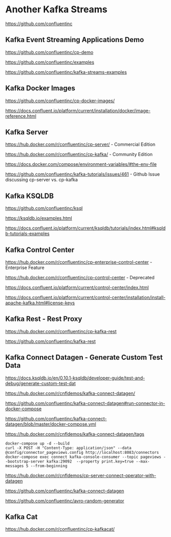 # Another Kafka Streams

https://github.com/confluentinc

## Kafka Event Streaming Applications Demo

https://github.com/confluentinc/cp-demo

https://github.com/confluentinc/examples

https://github.com/confluentinc/kafka-streams-examples

## Kafka Docker Images

https://github.com/confluentinc/cp-docker-images/

https://docs.confluent.io/platform/current/installation/docker/image-reference.html

## Kafka Server

https://hub.docker.com/r/confluentinc/cp-server/ - Commercial Edition

https://hub.docker.com/r/confluentinc/cp-kafka/ - Community Edition

https://docs.docker.com/compose/environment-variables/#the-env-file

https://github.com/confluentinc/kafka-tutorials/issues/461 - Github Issue discussing cp-server vs. cp-kafka

## Kafka KSQLDB

https://github.com/confluentinc/ksql

https://ksqldb.io/examples.html

https://docs.confluent.io/platform/current/ksqldb/tutorials/index.html#ksqldb-tutorials-examples

## Kafka Control Center

https://hub.docker.com/r/confluentinc/cp-enterprise-control-center - Enterprise Feature

https://hub.docker.com/r/confluentinc/cp-control-center - Deprecated

https://docs.confluent.io/platform/current/control-center/index.html

https://docs.confluent.io/platform/current/control-center/installation/install-apache-kafka.html#license-keys

## Kafka Rest - Rest Proxy

https://hub.docker.com/r/confluentinc/cp-kafka-rest

https://github.com/confluentinc/kafka-rest

## Kafka Connect Datagen - Generate Custom Test Data

https://docs.ksqldb.io/en/0.10.1-ksqldb/developer-guide/test-and-debug/generate-custom-test-dat

https://hub.docker.com/r/cnfldemos/kafka-connect-datagen/

https://github.com/confluentinc/kafka-connect-datagen#run-connector-in-docker-compose

https://github.com/confluentinc/kafka-connect-datagen/blob/master/docker-compose.yml

https://hub.docker.com/r/cnfldemos/kafka-connect-datagen/tags

```
docker-compose up -d --build
curl -X POST -H "Content-Type: application/json" --data @config/connector_pageviews.config http://localhost:8083/connectors
docker-compose exec connect kafka-console-consumer --topic pageviews --bootstrap-server kafka:29092  --property print.key=true --max-messages 5 --from-beginning
```

https://hub.docker.com/r/cnfldemos/cp-server-connect-operator-with-datagen

https://github.com/confluentinc/kafka-connect-datagen

https://github.com/confluentinc/avro-random-generator

## Kafka Cat

https://hub.docker.com/r/confluentinc/cp-kafkacat/
